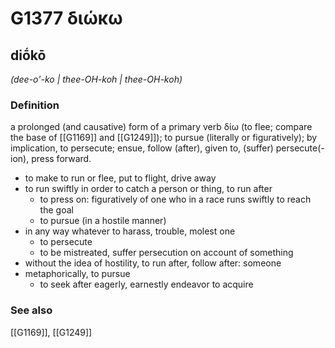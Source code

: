 # G1377 διώκω

## diṓkō

_(dee-o'-ko | thee-OH-koh | thee-OH-koh)_

### Definition

a prolonged (and causative) form of a primary verb δίω (to flee; compare the base of [[G1169]] and [[G1249]]); to pursue (literally or figuratively); by implication, to persecute; ensue, follow (after), given to, (suffer) persecute(-ion), press forward.

- to make to run or flee, put to flight, drive away
- to run swiftly in order to catch a person or thing, to run after
  - to press on: figuratively of one who in a race runs swiftly to reach the goal
  - to pursue (in a hostile manner)
- in any way whatever to harass, trouble, molest one
  - to persecute
  - to be mistreated, suffer persecution on account of something
- without the idea of hostility, to run after, follow after: someone
- metaphorically, to pursue
  - to seek after eagerly, earnestly endeavor to acquire

### See also

[[G1169]], [[G1249]]

